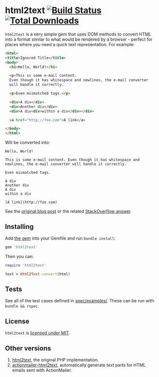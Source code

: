 html2text [![Build Status](https://travis-ci.org/soundasleep/html2text_ruby.svg?branch=master)](https://travis-ci.org/soundasleep/html2text_ruby) [![Total Downloads](https://ruby-gem-downloads-badge.herokuapp.com/html2text?type=total&metric=true)](https://rubygems.org/gems/html2text/)
==============

`html2text` is a very simple gem that uses DOM methods to convert HTML into a format similar to what would be
rendered by a browser - perfect for places where you need a quick text representation. For example:

```html
<html>
<title>Ignored Title</title>
<body>
  <h1>Hello, World!</h1>

  <p>This is some e-mail content.
  Even though it has whitespace and newlines, the e-mail converter
  will handle it correctly.

  <p>Even mismatched tags.</p>

  <div>A div</div>
  <div>Another div</div>
  <div>A div<div>within a div</div></div>

  <a href="http://foo.com">A link</a>

</body>
</html>
```

Will be converted into:

```text
Hello, World!

This is some e-mail content. Even though it has whitespace and newlines, the e-mail converter will handle it correctly.

Even mismatched tags.

A div
Another div
A div
within a div

[A link](http://foo.com)
```

See the [original blog post](http://journals.jevon.org/users/jevon-phd/entry/19818) or the related [StackOverflow answer](http://stackoverflow.com/a/2564472/39531).

## Installing

Add [the gem](https://rubygems.org/gems/html2text) into your Gemfile and run `bundle install`:

```ruby
gem 'html2text'
```

Then you can:

```ruby
require 'html2text'

text = Html2Text.convert(html)
```

## Tests

See all of the test cases defined in [spec/examples/](spec/examples/). These can be run with `bundle && rspec`.

## License

`html2text` is [licensed under MIT](LICENSE.md).

## Other versions

1. [html2text](https://github.com/soundasleep/html2text), the original PHP implementation.
2. [actionmailer-html2text](https://github.com/soundasleep/actionmailer-html2text), automatically generate text parts for HTML emails sent with ActionMailer.
